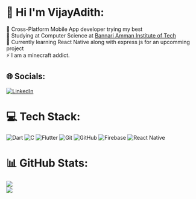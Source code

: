 # 👋 Hi I'm VijayAdith:
👾 Cross-Platform Mobile App developer trying my best<br>
🤝 Studying at Computer Science at [Bannari Amman Institute of Tech](https://www.bitsathy.ac.in/)<br>
💬 Currently learning React Native along with express js for an upcomming project<br>
⚡ I am a minecraft addict.

## 🌐 Socials:
[![LinkedIn](https://img.shields.io/badge/LinkedIn-%230077B5.svg?logo=linkedin&logoColor=white)](https://www.linkedin.com/in/vijay-adith-p-841b60259/) 

# 💻 Tech Stack:
![Dart](https://img.shields.io/badge/dart-%230175C2.svg?style=for-the-badge&logo=dart&logoColor=white) 
![C](https://img.shields.io/badge/c-%2300599C.svg?style=for-the-badge&logo=c&logoColor=white) 
![Flutter](https://img.shields.io/badge/Flutter-%2302569B.svg?style=for-the-badge&logo=Flutter&logoColor=white)
![Git](https://img.shields.io/badge/git-%23F05033.svg?style=for-the-badge&logo=git&logoColor=white) 
![GitHub](https://img.shields.io/badge/github-%23121011.svg?style=for-the-badge&logo=github&logoColor=white) 
![Firebase](https://img.shields.io/badge/firebase-a08021?style=for-the-badge&logo=firebase&logoColor=ffcd34) 
![React Native](https://img.shields.io/badge/react_native-%2320232a.svg?style=for-the-badge&logo=react&logoColor=%2361DAFB)
# 📊 GitHub Stats:
![](https://github-readme-stats.vercel.app/api?username=VijayAdithp&theme=discord_old_blurple&hide_border=false&include_all_commits=false&count_private=false)<br/>
![](https://github-readme-stats.vercel.app/api/top-langs/?username=VijayAdithp&theme=discord_old_blurple&hide_border=false&include_all_commits=false&count_private=false&layout=compact)

<!-- Proudly created with GPRM ( https://gprm.itsvg.in ) -->
